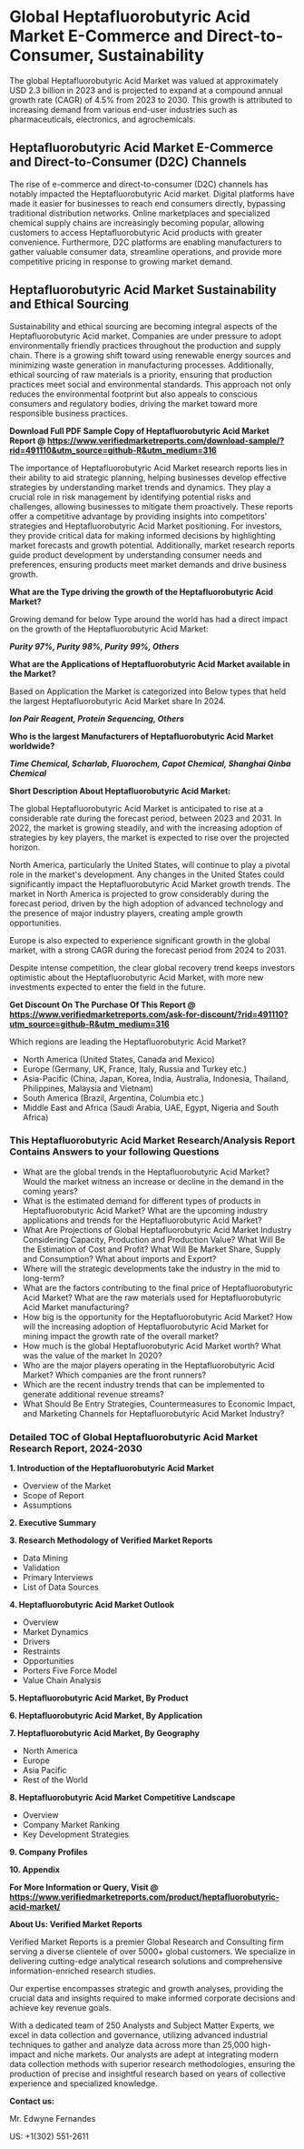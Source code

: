 <h1>Global Heptafluorobutyric Acid Market E-Commerce and Direct-to-Consumer, Sustainability</h1><p class=""><p>The global Heptafluorobutyric Acid Market was valued at approximately USD 2.3 billion in 2023 and is projected to expand at a compound annual growth rate (CAGR) of 4.5% from 2023 to 2030. This growth is attributed to increasing demand from various end-user industries such as pharmaceuticals, electronics, and agrochemicals.</p><h2>Heptafluorobutyric Acid Market E-Commerce and Direct-to-Consumer (D2C) Channels</h2><p>The rise of e-commerce and direct-to-consumer (D2C) channels has notably impacted the Heptafluorobutyric Acid market. Digital platforms have made it easier for businesses to reach end consumers directly, bypassing traditional distribution networks. Online marketplaces and specialized chemical supply chains are increasingly becoming popular, allowing customers to access Heptafluorobutyric Acid products with greater convenience. Furthermore, D2C platforms are enabling manufacturers to gather valuable consumer data, streamline operations, and provide more competitive pricing in response to growing market demand.</p><h2>Heptafluorobutyric Acid Market Sustainability and Ethical Sourcing</h2><p>Sustainability and ethical sourcing are becoming integral aspects of the Heptafluorobutyric Acid market. Companies are under pressure to adopt environmentally friendly practices throughout the production and supply chain. There is a growing shift toward using renewable energy sources and minimizing waste generation in manufacturing processes. Additionally, ethical sourcing of raw materials is a priority, ensuring that production practices meet social and environmental standards. This approach not only reduces the environmental footprint but also appeals to conscious consumers and regulatory bodies, driving the market toward more responsible business practices.</p></p><p class=""><strong>Download Full PDF Sample Copy of Heptafluorobutyric Acid Market Report @ <a href="https://www.verifiedmarketreports.com/download-sample/?rid=491110&utm_source=github-R&utm_medium=316" target="_blank">https://www.verifiedmarketreports.com/download-sample/?rid=491110&utm_source=github-R&utm_medium=316</a></strong></p><p>The importance of&nbsp;Heptafluorobutyric Acid Market research reports lies in their ability to aid strategic planning, helping businesses develop effective strategies by understanding market trends and dynamics. They play a crucial role in risk management by identifying potential risks and challenges, allowing businesses to mitigate them proactively. These reports offer a competitive advantage by providing insights into competitors' strategies and Heptafluorobutyric Acid Market positioning. For investors, they provide critical data for making informed decisions by highlighting market forecasts and growth potential. Additionally, market research reports guide product development by understanding consumer needs and preferences, ensuring products meet market demands and drive business growth.</p><p><strong>What are the&nbsp;Type driving the growth of the Heptafluorobutyric Acid Market?</strong></p><p id="" class="">Growing demand for below Type around the world has had a direct impact on the growth of the Heptafluorobutyric Acid Market:</p><p class=""><em><strong>Purity 97%, Purity 98%, Purity 99%, Others</strong></em></p><p class=""><strong>What are the&nbsp;Applications&nbsp;of Heptafluorobutyric Acid Market available in the Market?</strong></p><p id="" class="">Based on Application the Market is categorized into Below types that held the largest Heptafluorobutyric Acid Market share In 2024.</p><p class=""><em><strong>Ion Pair Reagent, Protein Sequencing, Others</strong></em></p><p class=""><strong>Who is the largest Manufacturers of Heptafluorobutyric Acid Market worldwide?</strong></p><p><em><strong>Time Chemical, Scharlab, Fluorochem, Capot Chemical, Shanghai Qinba Chemical</strong></em></p><p id="" class=""><strong>Short Description About Heptafluorobutyric Acid Market:</strong></p><p>The global Heptafluorobutyric Acid Market is anticipated to rise at a considerable rate during the forecast period, between 2023 and 2031. In 2022, the market is growing steadily, and with the increasing adoption of strategies by key players, the market is expected to rise over the projected horizon.</p><p>North America, particularly the United States, will continue to play a pivotal role in the market's development. Any changes in the United States could significantly impact the Heptafluorobutyric Acid Market growth trends. The market in North America is projected to grow considerably during the forecast period, driven by the high adoption of advanced technology and the presence of major industry players, creating ample growth opportunities.</p><p>Europe is also expected to experience significant growth in the global market, with a strong CAGR during the forecast period from 2024 to 2031.</p><p>Despite intense competition, the clear global recovery trend keeps investors optimistic about the Heptafluorobutyric Acid Market, with more new investments expected to enter the field in the future.</p><p id="" class=""><strong>Get Discount On The Purchase Of This Report @ <a href="https://www.verifiedmarketreports.com/ask-for-discount/?rid=491110?utm_source=github-R&utm_medium=316" target="_blank">https://www.verifiedmarketreports.com/ask-for-discount/?rid=491110?utm_source=github-R&utm_medium=316</a></strong></p><p class="">Which regions are leading the Heptafluorobutyric Acid Market?</p><ul><li>North America (United States, Canada and Mexico)</li><li>Europe (Germany, UK, France, Italy, Russia and Turkey etc.)</li><li>Asia-Pacific (China, Japan, Korea, India, Australia, Indonesia, Thailand, Philippines, Malaysia and Vietnam)</li><li>South America (Brazil, Argentina, Columbia etc.)</li><li>Middle East and Africa (Saudi Arabia, UAE, Egypt, Nigeria and South Africa)</li></ul><h3 id="" class="">This Heptafluorobutyric Acid Market Research/Analysis Report Contains Answers to your following Questions</h3><ul><li>What are the global trends in the Heptafluorobutyric Acid Market? Would the market witness an increase or decline in the demand in the coming years?</li><li>What is the estimated demand for different types of products in Heptafluorobutyric Acid Market? What are the upcoming industry applications and trends for the Heptafluorobutyric Acid Market?</li><li>What Are Projections of Global Heptafluorobutyric Acid Market Industry Considering Capacity, Production and Production Value? What Will Be the Estimation of Cost and Profit? What Will Be Market Share, Supply and Consumption? What about imports and Export?</li><li>Where will the strategic developments take the industry in the mid to long-term?</li><li>What are the factors contributing to the final price of Heptafluorobutyric Acid Market? What are the raw materials used for Heptafluorobutyric Acid Market manufacturing?</li><li>How big is the opportunity for the Heptafluorobutyric Acid Market? How will the increasing adoption of Heptafluorobutyric Acid Market for mining impact the growth rate of the overall market?</li><li>How much is the global Heptafluorobutyric Acid Market worth? What was the value of the market In 2020?</li><li>Who are the major players operating in the Heptafluorobutyric Acid Market? Which companies are the front runners?</li><li>Which are the recent industry trends that can be implemented to generate additional revenue streams?</li><li>What Should Be Entry Strategies, Countermeasures to Economic Impact, and Marketing Channels for Heptafluorobutyric Acid Market Industry?</li></ul><h3 id="" class="">Detailed TOC of Global Heptafluorobutyric Acid Market Research Report, 2024-2030</h3><p id="" class=""><strong>1. Introduction of the Heptafluorobutyric Acid Market</strong></p><ul><li>Overview of the Market</li><li>Scope of Report</li><li>Assumptions</li></ul><p id="" class=""><strong>2. Executive Summary</strong></p><p id="" class=""><strong>3. Research Methodology of Verified Market Reports</strong></p><ul><li>Data Mining</li><li>Validation</li><li>Primary Interviews</li><li>List of Data Sources</li></ul><p id="" class=""><strong>4. Heptafluorobutyric Acid Market Outlook</strong></p><ul><li>Overview</li><li>Market Dynamics</li><li>Drivers</li><li>Restraints</li><li>Opportunities</li><li>Porters Five Force Model</li><li>Value Chain Analysis</li></ul><p id="" class=""><strong>5. Heptafluorobutyric Acid Market, By Product</strong></p><p id="" class=""><strong>6. Heptafluorobutyric Acid Market, By Application</strong></p><p id="" class=""><strong>7. Heptafluorobutyric Acid Market, By Geography</strong></p><ul><li>North America</li><li>Europe</li><li>Asia Pacific</li><li>Rest of the World</li></ul><p id="" class=""><strong>8. Heptafluorobutyric Acid Market Competitive Landscape</strong></p><ul><li>Overview</li><li>Company Market Ranking</li><li>Key Development Strategies</li></ul><p id="" class=""><strong>9. Company Profiles</strong></p><p id="" class=""><strong>10. Appendix</strong></p><p id="" class=""><strong>For More Information or Query, Visit @ <a href="https://www.verifiedmarketreports.com/product/heptafluorobutyric-acid-market/" target="_blank">https://www.verifiedmarketreports.com/product/heptafluorobutyric-acid-market/</a></strong></p><p id="" class=""><strong>About Us: Verified Market Reports</strong></p><p id="" class="">Verified Market Reports is a premier Global Research and Consulting firm serving a diverse clientele of over 5000+ global customers. We specialize in delivering cutting-edge analytical research solutions and comprehensive information-enriched research studies.</p><p id="" class="">Our expertise encompasses strategic and growth analyses, providing the crucial data and insights required to make informed corporate decisions and achieve key revenue goals.</p><p id="" class="">With a dedicated team of 250 Analysts and Subject Matter Experts, we excel in data collection and governance, utilizing advanced industrial techniques to gather and analyze data across more than 25,000 high-impact and niche markets. Our analysts are adept at integrating modern data collection methods with superior research methodologies, ensuring the production of precise and insightful research based on years of collective experience and specialized knowledge.</p><p id="" class=""><strong>Contact us:</strong></p><p id="" class="">Mr. Edwyne Fernandes</p><p id="" class="">US: +1(302) 551-2611</p>